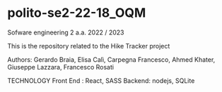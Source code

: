 # polito-se2-22-18_OQM

Sofware engineering 2 a.a. 2022 / 2023

This is the repository related to the Hike Tracker project

Authors: Gerardo Braia, Elisa Calì, Carpegna Francesco, Ahmed Khater, Giuseppe Lazzara, Francesco Rosati

TECHNOLOGY
Front End : React, SASS
Backend: nodejs, SQLite

